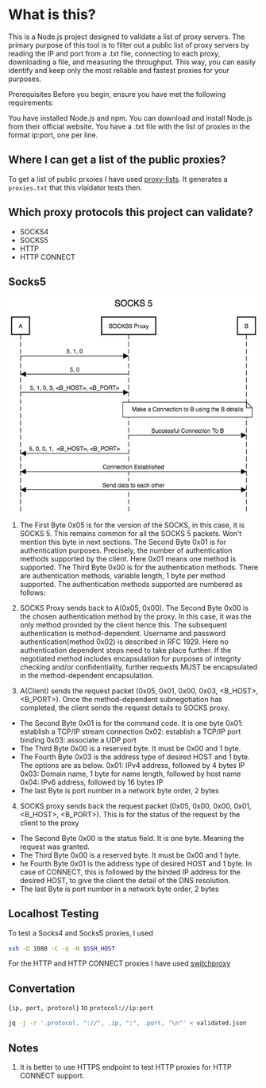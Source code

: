 # What is this?

This is a Node.js project designed to validate a list of proxy servers. The primary purpose of this tool is to filter out a public list of proxy servers by reading the IP and port from a .txt file, connecting to each proxy, downloading a file, and measuring the throughput. This way, you can easily identify and keep only the most reliable and fastest proxies for your purposes.

Prerequisites
Before you begin, ensure you have met the following requirements:

You have installed Node.js and npm. You can download and install Node.js from their official website.
You have a .txt file with the list of proxies in the format ip:port, one per line.


## Where I can get a list of the public proxies?
To get a list of public prxoies I have used [proxy-lists](https://github.com/chill117/proxy-lists). It generates a `proxies.txt` that this vlaidator tests then.

## Which proxy protocols this project can validate?
- SOCKS4
- SOCKS5
- HTTP
- HTTP CONNECT

## Socks5
![](README.md-images/2023-06-26-11-21-10.webp)

1. The First Byte 0x05 is for the version of the SOCKS, in this case, it is SOCKS 5. This remains common for all the SOCKS 5 packets. Won’t mention this byte in next sections. The Second Byte 0x01 is for authentication purposes. Precisely, the number of authentication methods supported by the client. Here 0x01 means one method is supported. The Third Byte 0x00 is for the authentication methods. There are authentication methods, variable length, 1 byte per method supported. The authentication methods supported are numbered as follows:

2. SOCKS Proxy sends back to A(0x05, 0x00). The Second Byte 0x00 is the chosen authentication method by the proxy. In this case, it was the only method provided by the client hence this. The subsequent authentication is method-dependent. Username and password authentication(method 0x02) is described in RFC 1929. Here no authentication dependent steps need to take place further. If the negotiated method includes encapsulation for purposes of integrity checking and/or confidentiality, further requests MUST be encapsulated in the method-dependent encapsulation.

3. A(Client) sends the request packet (0x05, 0x01, 0x00, 0x03, <B_HOST>, <B_PORT>). Once the method-dependent subnegotiation has completed, the client sends the request details to SOCKS proxy.
- The Second Byte 0x01 is for the command code. It is one byte
0x01: establish a TCP/IP stream connection
0x02: establish a TCP/IP port binding
0x03: associate a UDP port
- The Third Byte 0x00 is a reserved byte. It must be 0x00 and 1 byte.
- The Fourth Byte 0x03 is the address type of desired HOST and 1 byte. The options are as below.
0x01: IPv4 address, followed by 4 bytes IP
0x03: Domain name, 1 byte for name length, followed by host name
0x04: IPv6 address, followed by 16 bytes IP
- The last Byte is port number in a network byte order, 2 bytes

4. SOCKS proxy sends back the request packet (0x05, 0x00, 0x00, 0x01, <B_HOST>, <B_PORT>). This is for the status of the request by the client to the proxy

- The Second Byte 0x00 is the status field. It is one byte. Meaning the request was granted.
- The Third Byte 0x00 is a reserved byte. It must be 0x00 and 1 byte.
- he Fourth Byte 0x01 is the address type of desired HOST and 1 byte. In case of CONNECT, this is followed by the binded IP address for the desired HOST, to give the client the detail of the DNS resolution.
-   The last Byte is port number in a network byte order, 2 bytes


## Localhost Testing

To test a Socks4 and Socks5 proxies, I used
```bash
ssh -D 1080 -C -q -N $SSH_HOST
```

For the HTTP and HTTP CONNECT proxies I have used [switchproxy](https://github.com/dzianisv/switchproxy)

## Convertation
`{ip, port, protocol}` to `protocol://ip:port`

```bash
jq -j -r '.protocol, "://", .ip, ":", .port, "\n"' < validated.json
```

## Notes
1. It is better to use HTTPS endpoint to test HTTP proxies for HTTP CONNECT support.

